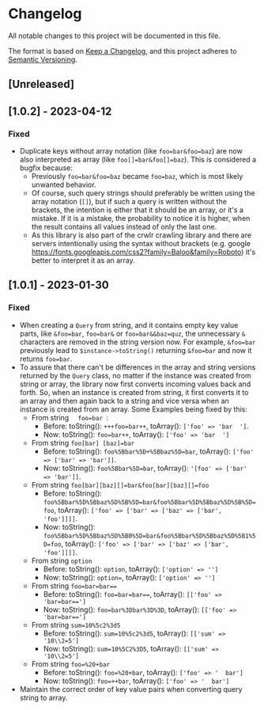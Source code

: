 # Changelog

All notable changes to this project will be documented in this file.

The format is based on [Keep a Changelog](https://keepachangelog.com/en/1.0.0/),
and this project adheres to [Semantic Versioning](https://semver.org/spec/v2.0.0.html).

## [Unreleased]

## [1.0.2] - 2023-04-12
### Fixed
- Duplicate keys without array notation (like `foo=bar&foo=baz`) are now also interpreted as array (like `foo[]=bar&foo[]=baz`). This is considered a bugfix because:
  - Previously `foo=bar&foo=baz` became `foo=baz`, which is most likely unwanted behavior.
  - Of course, such query strings should preferably be written using the array notation (`[]`), but if such a query is written without the brackets, the intention is either that it should be an array, or it's a mistake. If it is a mistake, the probability to notice it is higher, when the result contains all values instead of only the last one.
  - As this library is also part of the crwlr crawling library and there are servers intentionally using the syntax without brackets (e.g. google https://fonts.googleapis.com/css2?family=Baloo&family=Roboto) it's better to interpret it as an array.

## [1.0.1] - 2023-01-30
### Fixed
- When creating a `Query` from string, and it contains empty key value parts, like `&foo=bar`, `foo=bar&` or `foo=bar&&baz=quz`, the unnecessary `&` characters are removed in the string version now. For example, `&foo=bar` previously lead to `$instance->toString()` returning `&foo=bar` and now it returns `foo=bar`.
- To assure that there can't be differences in the array and string versions returned by the `Query` class, no matter if the instance was created from string or array, the library now first converts incoming values back and forth. So, when an instance is created from string, it first converts it to an array and then again back to a string and vice versa when an instance is created from an array. Some Examples being fixed by this:
  - From string `   foo=bar  `:
    - Before: toString(): `+++foo=bar++`, toArray(): `['foo' => 'bar  ']`.
    - Now: toString(): `foo=bar++`, toArray(): `['foo' => 'bar  ']`
  - From string `foo[bar] [baz]=bar`
    - Before: toString(): `foo%5Bbar%5D+%5Bbaz%5D=bar`, toArray(): `['foo' => ['bar' => 'bar']]`.
    - Now: toString(): `foo%5Bbar%5D=bar`, toArray(): `'[foo' => ['bar' => 'bar']]`.
  - From string `foo[bar][baz][]=bar&foo[bar][baz][]=foo`
    - Before: toString(): `foo%5Bbar%5D%5Bbaz%5D%5B%5D=bar&foo%5Bbar%5D%5Bbaz%5D%5B%5D=foo`, toArray(): `['foo' => ['bar' => ['baz' => ['bar', 'foo']]]]`.
    - Now: toString(): `foo%5Bbar%5D%5Bbaz%5D%5B0%5D=bar&foo%5Bbar%5D%5Bbaz%5D%5B1%5D=foo`, toArray(): `['foo' => ['bar' => ['baz' => ['bar', 'foo']]]]`.
  - From string `option`
    - Before: toString(): `option`, toArray(): `['option' => '']`
    - Now: toString(): `option=`, toArray(): `['option' => '']`
  - From string `foo=bar=bar==`
    - Before: toString(): `foo=bar=bar==`, toArray(): `[['foo' => 'bar=bar==']`
    - Now: toString(): `foo=bar%3Dbar%3D%3D`, toArray(): `[['foo' => 'bar=bar==']`
  - From string `sum=10%5c2%3d5`
    - Before: toString(): `sum=10%5c2%3d5`, toArray(): `[['sum' => '10\\2=5']`
    - Now: toString(): `sum=10%5C2%3D5`, toArray(): `[['sum' => '10\\2=5']`
  - From string `foo=%20+bar`
    - Before: toString(): `foo=%20+bar`, toArray(): `['foo' => '  bar']`
    - Now: toString(): `foo=++bar`, toArray(): `['foo' => '  bar']`
- Maintain the correct order of key value pairs when converting query string to array.

